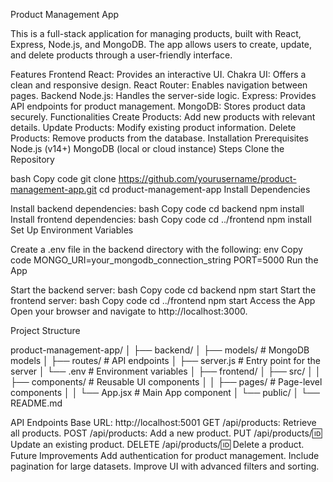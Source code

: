 Product Management App

This is a full-stack application for managing products, built with React, Express, Node.js, and MongoDB. The app allows users to create, update, and delete products through a user-friendly interface.

Features
Frontend
React: Provides an interactive UI.
Chakra UI: Offers a clean and responsive design.
React Router: Enables navigation between pages.
Backend
Node.js: Handles the server-side logic.
Express: Provides API endpoints for product management.
MongoDB: Stores product data securely.
Functionalities
Create Products: Add new products with relevant details.
Update Products: Modify existing product information.
Delete Products: Remove products from the database.
Installation
Prerequisites
Node.js (v14+)
MongoDB (local or cloud instance)
Steps
Clone the Repository

bash
Copy code
git clone https://github.com/yourusername/product-management-app.git
cd product-management-app
Install Dependencies

Install backend dependencies:
bash
Copy code
cd backend
npm install
Install frontend dependencies:
bash
Copy code
cd ../frontend
npm install
Set Up Environment Variables

Create a .env file in the backend directory with the following:
env
Copy code
MONGO_URI=your_mongodb_connection_string
PORT=5000
Run the App

Start the backend server:
bash
Copy code
cd backend
npm start
Start the frontend server:
bash
Copy code
cd ../frontend
npm start
Access the App Open your browser and navigate to http://localhost:3000.

Project Structure


product-management-app/
│
├── backend/
│   ├── models/          # MongoDB models
│   ├── routes/          # API endpoints
│   ├── server.js        # Entry point for the server
│   └── .env             # Environment variables
│
├── frontend/
│   ├── src/
│   │   ├── components/  # Reusable UI components
│   │   ├── pages/       # Page-level components
│   │   └── App.jsx      # Main App component
│   └── public/
│
└── README.md


API Endpoints
Base URL: http://localhost:5001
GET /api/products: Retrieve all products.
POST /api/products: Add a new product.
PUT /api/products/:id: Update an existing product.
DELETE /api/products/:id: Delete a product.
Future Improvements
Add authentication for product management.
Include pagination for large datasets.
Improve UI with advanced filters and sorting.
